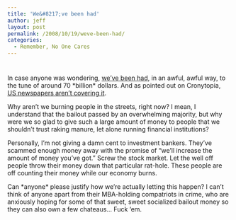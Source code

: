 ```yaml
---
title: 'We&#8217;ve been had'
author: jeff
layout: post
permalink: /2008/10/19/weve-been-had/
categories:
  - Remember, No One Cares
---
```

# 

In case anyone was wondering, [we’ve been had][1], in an awful, awful way, to the tune of around 70 \*billion\* dollars. And as pointed out on Cronytopia, [US newspapers aren’t covering it][2].

 [1]: http://www.guardian.co.uk/business/2008/oct/17/executivesalaries-banking
 [2]: http://chris-floyd.com/component/content/article/3/1631-cronytopia-what-the-world-knows-and-americans-dont-about-the-bailout.html

Why aren’t we burning people in the streets, right now? I mean, I understand that the bailout passed by an overwhelming majority, but why were we so glad to give such a large amount of money to people that we shouldn’t trust raking manure, let alone running financial institutions?

Personally, I’m not giving a damn cent to investment bankers. They’ve scammed enough money away with the promise of “we’ll increase the amount of money you’ve got.” Screw the stock market. Let the well off people throw their money down that particular rat-hole. These people are off counting their money while our economy burns.

Can \*anyone\* please justify how we’re actually letting this happen? I can’t think of anyone apart from their MBA-holding compatriots in crime, who are anxiously hoping for some of that sweet, sweet socialized bailout money so they can also own a few chateaus… Fuck ‘em.